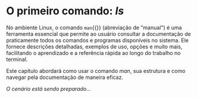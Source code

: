 # O primeiro comando: _ls_

No ambiente Linux, o comando `man`{{}} (abreviação de "manual") é uma ferramenta essencial que permite ao usuário consultar a documentação de praticamente todos os comandos e programas disponíveis no sistema. Ele fornece descrições detalhadas, exemplos de uso, opções e muito mais, facilitando o aprendizado e a referência rápida ao longo do trabalho no terminal.

Este capítulo abordará como usar o comando _man_, sua estrutura e como navegar pela documentação de maneira eficaz.

_O cenário está sendo preparado..._
